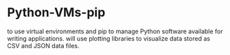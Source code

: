 # Python-VMs-pip
to use virtual environments and pip to manage Python software available for writing applications. will use plotting libraries to visualize data stored as CSV and JSON data files.
